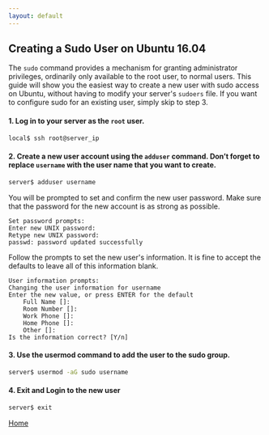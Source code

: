 ```yaml
---
layout: default
---
```


## Creating a Sudo User on Ubuntu 16.04

The  `sudo`  command provides a mechanism for granting administrator privileges, ordinarily only available to the root user, to normal users. This guide will show you the easiest way to create a new user with sudo access on Ubuntu, without having to modify your server's  `sudoers`  file. If you want to configure sudo for an existing user, simply skip to step 3.

#### 1. Log in to your server as the  `root`  user.
```bash
local$ ssh root@server_ip
```  
#### 2. Create a new user account using the  `adduser`  command. Don’t forget to replace  `username`  with the user name that you want to create.
```bash
server$ adduser username
```
You will be prompted to set and confirm the new user password. Make sure that the password for the new account is as strong as possible.

```output
Set password prompts:
Enter new UNIX password:
Retype new UNIX password:
passwd: password updated successfully
```
Follow the prompts to set the new user's information. It is fine to accept the defaults to leave all of this information blank.

```output
User information prompts:
Changing the user information for username
Enter the new value, or press ENTER for the default
    Full Name []:
    Room Number []:
    Work Phone []:
    Home Phone []:
    Other []:
Is the information correct? [Y/n]
```
#### 3. Use the usermod command to add the user to the sudo group.
```bash
server$ usermod -aG sudo username
```
#### 4. Exit and Login to the new user
```bash
server$ exit
```

[Home](/tutorials/)
